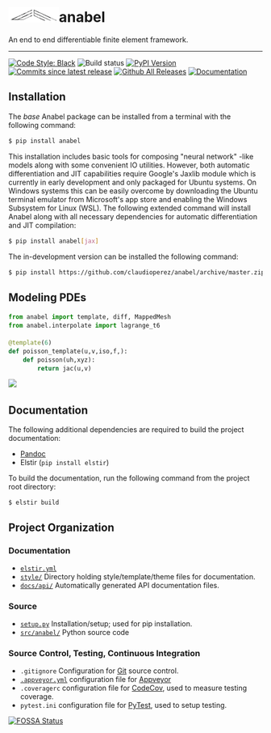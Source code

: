 
<h1><img src="docs/img/emtec-4.png" alt="" width=100></img>anabel</h1>

An end to end differentiable finite element framework.

-------------------------------------

[![Code Style: Black][black-shield]]()
![Build status][build-img]
[![PyPI Version][pypi-v-image]][pypi-v-link]
[![Commits since latest release][gh-image]][gh-link]
[![Github All Releases](https://img.shields.io/tokei/lines/github/claudioperez/anabel?style=plastic)]()
[![Documentation](https://img.shields.io/badge/documentation-blue)](https://claudioperez.github.io/anabel/)


## Installation

The *base* Anabel package can be installed from a terminal with the following command:

```bash
$ pip install anabel
```

This installation includes basic tools for composing "neural network" -like models along with some convenient IO utilities. However, both automatic differentiation and JIT capabilities require Google's Jaxlib module which is currently in early development and only packaged for Ubuntu systems. On Windows systems this can be easily overcome by downloading the Ubuntu terminal emulator from Microsoft's app store and enabling the Windows Subsystem for Linux (WSL). The following extended command will install Anabel along with all necessary dependencies for automatic differentiation and JIT compilation:

```bash
$ pip install anabel[jax]
```

The in-development version can be installed the following command:

```bash
$ pip install https://github.com/claudioperez/anabel/archive/master.zip
```

## Modeling PDEs

```python
from anabel import template, diff, MappedMesh
from anabel.interpolate import lagrange_t6

@template(6)
def poisson_template(u,v,iso,f,):
    def poisson(uh,xyz):
        return jac(u,v)
```

![](docs/img/poisson_2d.png)

## Documentation

The following additional dependencies are required to build the project documentation:

- [Pandoc](https://pandoc.org/)
- Elstir (`pip install elstir`)

To build the documentation, run the following command from the project root directory:

```shell
$ elstir build
```

## Project Organization


### Documentation
- [`elstir.yml`]
- [`style/`] Directory holding style/template/theme files for documentation.
- [`docs/api/`] Automatically generated API documentation files.

### Source
- [`setup.py`] Installation/setup; used for pip installation.
- [`src/anabel/`] Python source code

### Source Control, Testing, Continuous Integration
- `.gitignore` Configuration for [Git]() source control.
- [`.appveyor.yml`] configuration file for [Appveyor](https://www.appveyor.com/)
- `.coveragerc` configuration file for [CodeCov](https://codecov.io/), used to measure testing coverage.
- `pytest.ini` configuration file for [PyTest](), used to setup testing.


[`docs/api/`]: ./docs/api/
[`src/anabel/`]: ./src/anabel/
[`elstir.yml`]: ./elstir.yml
[`style/`]: ./style/
[`setup.py`]: ./setup.py
[`.appveyor.yml`]: ./.appveyor.yml

[black-shield]: https://img.shields.io/badge/code%20style-black-000000.svg

[pypi-v-image]: https://img.shields.io/pypi/v/anabel.svg
[pypi-v-link]: https://pypi.org/project/anabel/

[gh-link]: https://github.com/claudioperez/anabel/compare/0.0.3...master
[gh-image]: https://img.shields.io/github/commits-since/claudioperez/anabel/0.0.3?style=social

[build-img]: https://ci.appveyor.com/api/projects/status/github/claudioperez/anabel?branch=master&svg=true

[![FOSSA Status](https://app.fossa.com/api/projects/git%2Bgithub.com%claudioperez%2Fanabel.svg?type=large)](https://app.fossa.com/projects/git%2Bgithub.com%claudioperez%2Fanabel?ref=badge_large)

